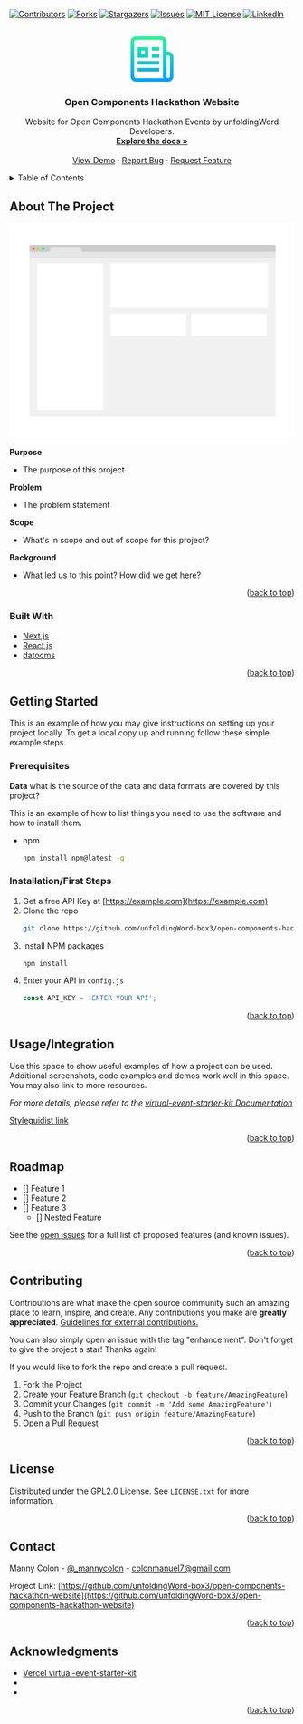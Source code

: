 <div id="top"></div>
<!--
*** Thanks for checking out the Best-README-Template. If you have a suggestion
*** that would make this better, please fork the repo and create a pull request
*** or simply open an issue with the tag "enhancement".
*** Don't forget to give the project a star!
*** Thanks again! Now go create something AMAZING! :D
-->



<!-- PROJECT SHIELDS -->
<!--
*** I'm using markdown "reference style" links for readability.
*** Reference links are enclosed in brackets [ ] instead of parentheses ( ).
*** See the bottom of this document for the declaration of the reference variables
*** for contributors-url, forks-url, etc. This is an optional, concise syntax you may use.
*** https://www.markdownguide.org/basic-syntax/#reference-style-links
-->
[![Contributors][contributors-shield]][contributors-url]
[![Forks][forks-shield]][forks-url]
[![Stargazers][stars-shield]][stars-url]
[![Issues][issues-shield]][issues-url]
[![MIT License][license-shield]][license-url]
[![LinkedIn][linkedin-shield]][linkedin-url]



<!-- PROJECT LOGO -->
<br />
<div align="center">
  <a href="https://github.com/unfoldingWord-box3/open-components-hackathon-website">
    <img src="images/logo.png" alt="Logo" width="80" height="80">
  </a>

<h3 align="center">Open Components Hackathon Website</h3>

  <p align="center">
    Website for Open Components Hackathon Events by unfoldingWord Developers.
    <br />
    <a href="https://github.com/unfoldingWord-box3/open-components-hackathon-website"><strong>Explore the docs »</strong></a>
    <br />
    <br />
    <a href="https://open-components-hackathon.netlify.app">View Demo</a>
    ·
    <a href="https://github.com/unfoldingWord-box3/open-components-hackathon-website/issues">Report Bug</a>
    ·
    <a href="https://github.com/unfoldingWord-box3/open-components-hackathon-website/issues">Request Feature</a>
  </p>
</div>



<!-- TABLE OF CONTENTS -->
<details>
  <summary>Table of Contents</summary>
  <ol>
    <li>
      <a href="#about-the-project">About The Project</a>
      <ul>
        <li><a href="#built-with">Built With</a></li>
      </ul>
    </li>
    <li>
      <a href="#getting-started">Getting Started</a>
      <ul>
        <li><a href="#prerequisites">Prerequisites</a></li>
        <li><a href="#installation">Installation</a></li>
      </ul>
    </li>
    <li><a href="#usage">Usage</a></li>
    <li><a href="#roadmap">Roadmap</a></li>
    <li><a href="#contributing">Contributing</a></li>
    <li><a href="#license">License</a></li>
    <li><a href="#contact">Contact</a></li>
    <li><a href="#acknowledgments">Acknowledgments</a></li>
  </ol>
</details>



<!-- ABOUT THE PROJECT -->
## About The Project

[![Product Name Screen Shot][product-screenshot]](https://example.com)

**Purpose**
- The purpose of this project

**Problem**
- The problem statement

**Scope**
- What's in scope and out of scope for this project?

**Background**
- What led us to this point? How did we get here?

<p align="right">(<a href="#top">back to top</a>)</p>



### Built With

* [Next.js](https://nextjs.org/)
* [React.js](https://reactjs.org/)
* [datocms](https://www.datocms.com/)

<p align="right">(<a href="#top">back to top</a>)</p>



<!-- GETTING STARTED -->
## Getting Started

This is an example of how you may give instructions on setting up your project locally.
To get a local copy up and running follow these simple example steps.

### Prerequisites

**Data**
what is the source of the data and data formats are covered by this project?


This is an example of how to list things you need to use the software and how to install them.
* npm
  ```sh
  npm install npm@latest -g
  ```

### Installation/First Steps

1. Get a free API Key at [https://example.com](https://example.com)
2. Clone the repo
   ```sh
   git clone https://github.com/unfoldingWord-box3/open-components-hackathon-website.git
   ```
3. Install NPM packages
   ```sh
   npm install
   ```
4. Enter your API in `config.js`
   ```js
   const API_KEY = 'ENTER YOUR API';
   ```

<p align="right">(<a href="#top">back to top</a>)</p>



<!-- USAGE EXAMPLES -->
## Usage/Integration

Use this space to show useful examples of how a project can be used. Additional screenshots, code examples and demos work well in this space. You may also link to more resources.

_For more details, please refer to the [virtual-event-starter-kit Documentation](docs/virtual-event-starter-kit-README.md)_

[Styleguidist link](https://example.netlify.app) 

<p align="right">(<a href="#top">back to top</a>)</p>



<!-- ROADMAP -->
## Roadmap

- [] Feature 1
- [] Feature 2
- [] Feature 3
    - [] Nested Feature

See the [open issues](https://github.com/unfoldingWord-box3/open-components-hackathon-website/issues) for a full list of proposed features (and known issues).

<p align="right">(<a href="#top">back to top</a>)</p>



<!-- CONTRIBUTING -->
## Contributing

Contributions are what make the open source community such an amazing place to learn, inspire, and create. Any contributions you make are **greatly appreciated**.  [Guidelines for external contributions.](https://forum.door43.org)

You can also simply open an issue with the tag "enhancement".
Don't forget to give the project a star! Thanks again!

If you would like to fork the repo and create a pull request. 

1. Fork the Project
2. Create your Feature Branch (`git checkout -b feature/AmazingFeature`)
3. Commit your Changes (`git commit -m 'Add some AmazingFeature'`)
4. Push to the Branch (`git push origin feature/AmazingFeature`)
5. Open a Pull Request

<p align="right">(<a href="#top">back to top</a>)</p>



<!-- LICENSE -->
## License

Distributed under the GPL2.0 License. See `LICENSE.txt` for more information.

<p align="right">(<a href="#top">back to top</a>)</p>



<!-- CONTACT -->
## Contact

Manny Colon - [@_mannycolon](https://twitter.com/_mannycolon) - colonmanuel7@gmail.com

Project Link: [https://github.com/unfoldingWord-box3/open-components-hackathon-website](https://github.com/unfoldingWord-box3/open-components-hackathon-website)

<p align="right">(<a href="#top">back to top</a>)</p>



<!-- ACKNOWLEDGMENTS -->
## Acknowledgments

* [Vercel virtual-event-starter-kit](https://github.com/vercel/virtual-event-starter-kit)
* []()
* []()

<p align="right">(<a href="#top">back to top</a>)</p>



<!-- MARKDOWN LINKS & IMAGES -->
<!-- https://www.markdownguide.org/basic-syntax/#reference-style-links -->
[contributors-shield]: https://img.shields.io/github/contributors/unfoldingWord-box3/open-components-hackathon-website.svg?style=for-the-badge
[contributors-url]: https://github.com/unfoldingWord-box3/open-components-hackathon-website/graphs/contributors
[forks-shield]: https://img.shields.io/github/forks/unfoldingWord-box3/open-components-hackathon-website.svg?style=for-the-badge
[forks-url]: https://github.com/unfoldingWord-box3/open-components-hackathon-website/network/members
[stars-shield]: https://img.shields.io/github/stars/unfoldingWord-box3/open-components-hackathon-website.svg?style=for-the-badge
[stars-url]: https://github.com/unfoldingWord-box3/open-components-hackathon-website/stargazers
[issues-shield]: https://img.shields.io/github/issues/unfoldingWord-box3/open-components-hackathon-website.svg?style=for-the-badge
[issues-url]: https://github.com/unfoldingWord-box3/open-components-hackathon-website/issues
[license-shield]: https://img.shields.io/github/license/unfoldingWord-box3/open-components-hackathon-website.svg?style=for-the-badge
[license-url]: https://github.com/unfoldingWord-box3/open-components-hackathon-website/blob/master/LICENSE.txt
[linkedin-shield]: https://img.shields.io/badge/-LinkedIn-black.svg?style=for-the-badge&logo=linkedin&colorB=555
[linkedin-url]: https://linkedin.com/company/unfoldingword
[product-screenshot]: images/screenshot.png